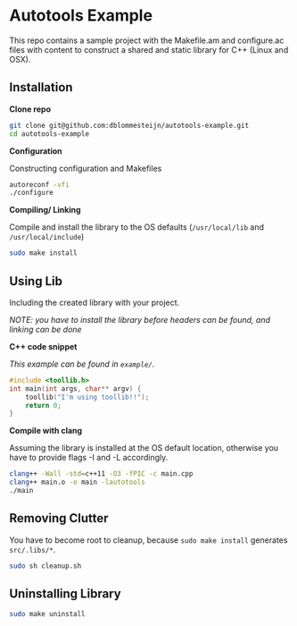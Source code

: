 # Autotools Example

This repo contains a sample project with the Makefile.am and configure.ac files with content to construct a shared and static library for C++ (Linux and OSX).


## Installation

**Clone repo**

```bash
git clone git@github.com:dblommesteijn/autotools-example.git
cd autotools-example
```

**Configuration**

Constructing configuration and Makefiles

```bash
autoreconf -vfi
./configure
```

**Compiling/ Linking**

Compile and install the library to the OS defaults (`/usr/local/lib` and `/usr/local/include`)

```bash
sudo make install
```


## Using Lib

Including the created library with your project. 

*NOTE: you have to install the library before headers can be found, and linking can be done*

**C++ code snippet**

*This example can be found in `example/`.*

```cpp
#include <toollib.h>
int main(int args, char** argv) {
	toollib("I'm using toollib!!");	
	return 0;
}
```

**Compile with clang**

Assuming the library is installed at the OS default location, otherwise you have to provide flags -I and -L accordingly.

```bash
clang++ -Wall -std=c++11 -O3 -fPIC -c main.cpp
clang++ main.o -o main -lautotools
./main
```

## Removing Clutter

You have to become root to cleanup, because `sudo make install` generates `src/.libs/*`.

```bash
sudo sh cleanup.sh
```

## Uninstalling Library

```bash
sudo make uninstall
```


